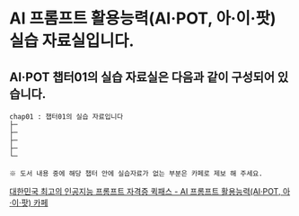 # AI 프롬프트 활용능력(AI·POT, 아·이·팟) 실습 자료실입니다.
## AI·POT 챕터01의 실습 자료실은 다음과 같이 구성되어 있습니다.

```
chap01 : 챕터01의 실습 자료입니다
├─
├─
├─
├─
└─

※ 도서 내용 중에 해당 챕터 안에 실습자료가 없는 부분은 카페로 제보 해 주세요.
```

<a href="https://cafe.naver.com/quickpass" target="_blank">
대한민국 최고의 인공지능 프롬프트 자격증 퀵패스 - AI 프롬프트 활용능력(AI·POT, 아·이·팟) 카페
</a>